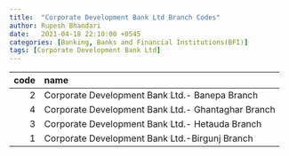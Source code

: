 ```yaml
---
title:  "Corporate Development Bank Ltd Branch Codes"
author: Rupesh Bhandari
date:   2021-04-18 22:10:00 +0545
categories: [Banking, Banks and Financial Institutions(BFI)]
tags: [Corporate Development Bank Ltd]
---
```


|   code | name                                               |
|-------:|:---------------------------------------------------|
|      2 | Corporate Development Bank Ltd.- Banepa Branch     |
|      4 | Corporate Development Bank Ltd.- Ghantaghar Branch |
|      3 | Corporate Development Bank Ltd.- Hetauda Branch    |
|      1 | Corporate Development Bank Ltd.-Birgunj Branch     |